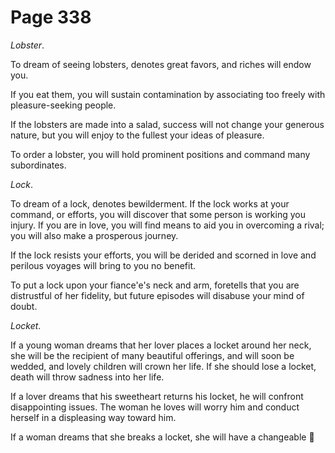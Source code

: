 # Page 338
_Lobster_.


To dream of seeing lobsters, denotes great favors, and riches
will endow you.


If you eat them, you will sustain contamination by associating too freely
with pleasure-seeking people.


If the lobsters are made into a salad, success will not change
your generous nature, but you will enjoy to the fullest your
ideas of pleasure.


To order a lobster, you will hold prominent positions and
command many subordinates.


_Lock_.


To dream of a lock, denotes bewilderment. If the lock works at your command,
or efforts, you will discover that some person is working you injury.
If you are in love, you will find means to aid you in overcoming a rival;
you will also make a prosperous journey.


If the lock resists your efforts, you will be derided and scorned
in love and perilous voyages will bring to you no benefit.


To put a lock upon your fiance'e's neck and arm, foretells that you
are distrustful of her fidelity, but future episodes will disabuse
your mind of doubt.


_Locket_.


If a young woman dreams that her lover places a locket around
her neck, she will be the recipient of many beautiful offerings,
and will soon be wedded, and lovely children will crown her life.
If she should lose a locket, death will throw sadness into her life.


If a lover dreams that his sweetheart returns his locket,
he will confront disappointing issues. The woman he loves will
worry him and conduct herself in a displeasing way toward him.


If a woman dreams that she breaks a locket, she will have a changeable
